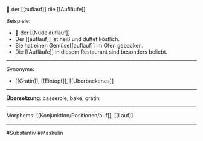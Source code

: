 🔵 der [[auflauf]]
die [[Aufläufe]]

Beispiele:

- 🔵 der [[Nudelauflauf]]
- Der [[auflauf]] ist heiß und duftet köstlich.
- Sie hat einen Gemüse[[auflauf]] im Ofen gebacken.
- Die [[Aufläufe]] in diesem Restaurant sind besonders beliebt.

---

Synonyme:

- [[Gratin]], [[Eintopf]], [[Überbackenes]]

---

**Übersetzung**: casserole, bake, gratin

---

Morphems:
[[Konjunktion/Positionen/auf]], [[Lauf]]

---

#Substantiv #Maskulin
